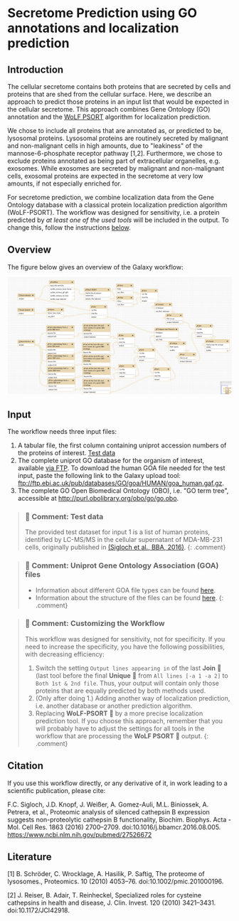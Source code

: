 # Secretome Prediction using GO annotations and localization prediction

## Introduction

The cellular secretome contains both proteins that are secreted by cells and proteins that are shed from the cellular surface. Here, we describe an approach to predict those proteins in an input list that would be expected in the cellular secretome. This approach combines Gene Ontology (GO) annotation and the [WoLF PSORT](https://www.ncbi.nlm.nih.gov/pmc/articles/PMC1933216/) algorithm for localization prediction. 

We chose to include all proteins that are annotated as, or predicted to be, lysosomal proteins. Lysosomal proteins are routinely secreted by malignant and non-malignant cells in high amounts, due to "leakiness" of the mannose-6-phosphate receptor pathway [1,2]. 
Furthermore, we chose to exclude proteins annotated as being part of extracellular organelles, e.g. exosomes. While exosomes are secreted by malignant and non-malignant cells, exosomal proteins are expected in the secretome at very low amounts, if not especially enriched for.

For secretome prediction, we combine localization data from the Gene Ontology database with a classical protein localization prediction algorithm (WoLF-PSORT). The workflow was designed for sensitivity, i.e. a protein predicted by *at least one of the used tools* will be included in the output. To change this, follow the instructions [below](comment-customizing-the-workflow).

## Overview

The figure below gives an overview of the Galaxy workflow:

![Overview Secretome Prediction WF](../../images/WF_secretomePrediction_goWolfpsort.png)

## Input

The workflow needs three input files:

  1) A tabular file, the first column containing uniprot accession numbers of the proteins of interest. [Test data](test_data.tabular)
  2) The complete uniprot GO database for the organism of interest, available [via FTP](ftp://ftp.ebi.ac.uk/pub/databases/GO/goa/). To download the human GOA file needed for the test input, paste the following link to the Galaxy upload tool: ftp://ftp.ebi.ac.uk/pub/databases/GO/goa/HUMAN/goa_human.gaf.gz.
  3) The complete GO Open Biomedical Ontology (OBO), i.e. "GO term tree", accessible at http://purl.obolibrary.org/obo/go/go.obo.

> ### :nut_and_bolt: Comment: Test data
> The provided test dataset for input 1 is a list of human proteins, identified by LC-MS/MS in the cellular supernatant of MDA-MB-231 cells, originally published in [(Sigloch et al., BBA, 2016)](https://www.ncbi.nlm.nih.gov/pubmed/?term=sigloch+cathepsin).
> {: .comment}

> ### :nut_and_bolt: Comment: Uniprot Gene Ontology Association (GOA) files
> - Information about different GOA file types can be found [here](https://www.ebi.ac.uk/GOA/downloads).
> - Information about the structure of the files can be found [here](ftp://ftp.ebi.ac.uk/pub/databases/GO/goa/HUMAN/README).
> {: .comment}

> ### :nut_and_bolt: Comment: Customizing the Workflow
> This workflow was designed for sensitivity, not for specificity. If you need to increase the specificity, you have the following possibilities, with decreasing efficiency:
> 1. Switch the setting `Output lines appearing in` of the last **Join** :wrench: (last tool before the final **Unique** :wrench: from `All lines [-a 1 -a 2]` to `Both 1st & 2nd file`. Thus, your output will contain only those proteins that are equally predicted by both methods used.
> 2. (Only after doing 1.) Adding another way of localization prediction, i.e. another database or another prediction algorithm.
> 3. Replacing **WoLF-PSORT** :wrench: by a more precise localization prediction tool. If you choose this approach, remember that you will probably have to adjust the settings for all tools in the workflow that are processing the **WoLF PSORT** :wrench: output.
> {: .comment}

## Citation

If you use this workflow directly, or any derivative of it, in work leading to a scientific publication,
please cite:

F.C. Sigloch, J.D. Knopf, J. Weißer, A. Gomez-Auli, M.L. Biniossek, A. Petrera, et al., Proteomic analysis of silenced cathepsin B expression suggests non-proteolytic cathepsin B functionality, Biochim. Biophys. Acta - Mol. Cell Res. 1863 (2016) 2700–2709. doi:10.1016/j.bbamcr.2016.08.005. https://www.ncbi.nlm.nih.gov/pubmed/27526672

## Literature

[1] B. Schröder, C. Wrocklage, A. Hasilik, P. Saftig, The proteome of lysosomes., Proteomics. 10 (2010) 4053–76. doi:10.1002/pmic.201000196.

[2] J. Reiser, B. Adair, T. Reinheckel, Specialized roles for cysteine cathepsins in health and disease, J. Clin. Invest. 120 (2010) 3421–3431. doi:10.1172/JCI42918.